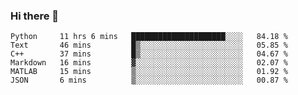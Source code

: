 ### Hi there 👋

<!--START_SECTION:waka-->

```text
Python     11 hrs 6 mins   █████████████████████░░░░   84.18 %
Text       46 mins         █▒░░░░░░░░░░░░░░░░░░░░░░░   05.85 %
C++        37 mins         █▒░░░░░░░░░░░░░░░░░░░░░░░   04.67 %
Markdown   16 mins         ▓░░░░░░░░░░░░░░░░░░░░░░░░   02.07 %
MATLAB     15 mins         ▒░░░░░░░░░░░░░░░░░░░░░░░░   01.92 %
JSON       6 mins          ▒░░░░░░░░░░░░░░░░░░░░░░░░   00.87 %
```

<!--END_SECTION:waka-->
